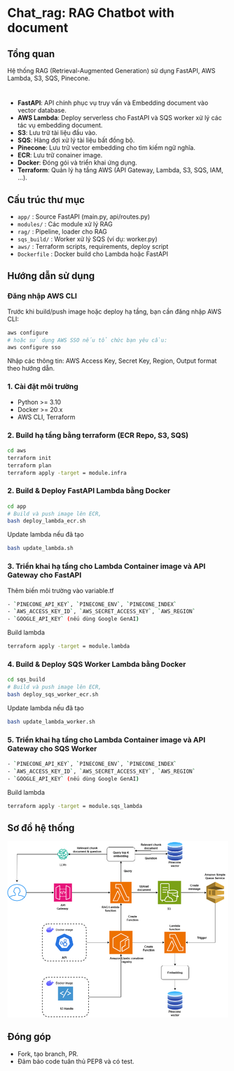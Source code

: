 # Chat_rag: RAG Chatbot with document

## Tổng quan

Hệ thống RAG (Retrieval-Augmented Generation) sử dụng FastAPI, AWS Lambda, S3, SQS, Pinecone.

#
- **FastAPI**: API chính phục vụ truy vấn và Embedding document vào vector database.
- **AWS Lambda**: Deploy serverless cho FastAPI và SQS worker xử lý các tác vụ embedding document.
- **S3**: Lưu trữ tài liệu đầu vào.
- **SQS**: Hàng đợi xử lý tài liệu bất đồng bộ.
- **Pinecone**: Lưu trữ vector embedding cho tìm kiếm ngữ nghĩa.
- **ECR**: Lưu trữ conainer image. 
- **Docker**: Đóng gói và triển khai ứng dụng.
- **Terraform**: Quản lý hạ tầng AWS (API Gateway, Lambda, S3, SQS, IAM, ...).

## Cấu trúc thư mục
- `app/`         : Source FastAPI (main.py, api/routes.py)
- `modules/`     : Các module xử lý RAG
- `rag/`         : Pipeline, loader cho RAG
- `sqs_build/`   : Worker xử lý SQS (ví dụ: worker.py)
- `aws/`         : Terraform scripts, requirements, deploy script
- `Dockerfile`   : Docker build cho Lambda hoặc FastAPI

## Hướng dẫn sử dụng

### Đăng nhập AWS CLI
Trước khi build/push image hoặc deploy hạ tầng, bạn cần đăng nhập AWS CLI:

```sh
aws configure
# hoặc sử dụng AWS SSO nếu tổ chức bạn yêu cầu:
aws configure sso
```
Nhập các thông tin: AWS Access Key, Secret Key, Region, Output format theo hướng dẫn.


### 1. Cài đặt môi trường
- Python >= 3.10
- Docker >= 20.x
- AWS CLI, Terraform

### 2. Build hạ tầng bằng terraform (ECR Repo, S3, SQS)
```sh
cd aws
terraform init
terraform plan
terraform apply -target = module.infra 
```

### 2. Build & Deploy FastAPI Lambda bằng Docker
```sh
cd app
# Build và push image lên ECR,
bash deploy_lambda_ecr.sh
```
Update lambda nếu đã tạo
```sh
bash update_lambda.sh
```

### 3. Triển khai hạ tầng cho Lambda Container image và API Gateway cho FastAPI
Thêm biến môi trường vào variable.tf
```sh
- `PINECONE_API_KEY`, `PINECONE_ENV`, `PINECONE_INDEX`
- `AWS_ACCESS_KEY_ID`, `AWS_SECRET_ACCESS_KEY`, `AWS_REGION`
- `GOOGLE_API_KEY` (nếu dùng Google GenAI)
```
Build lambda
```sh
terraform apply -target = module.lambda
```

### 4. Build & Deploy SQS Worker Lambda bằng Docker
```sh
cd sqs_build
# Build và push image lên ECR,
bash deploy_sqs_worker_ecr.sh
```
Update lambda nếu đã tạo
```sh
bash update_lambda_worker.sh
```

### 5. Triển khai hạ tầng cho Lambda Container image và API Gateway cho SQS Worker
```sh
- `PINECONE_API_KEY`, `PINECONE_ENV`, `PINECONE_INDEX`
- `AWS_ACCESS_KEY_ID`, `AWS_SECRET_ACCESS_KEY`, `AWS_REGION`
- `GOOGLE_API_KEY` (nếu dùng Google GenAI)
```
Build lambda
```sh
terraform apply -target = module.sqs_lambda
```

## Sơ đồ hệ thống
![Sơ đồ kiến trúc hệ thống](./architect.png)

## Đóng góp
- Fork, tạo branch, PR.
- Đảm bảo code tuân thủ PEP8 và có test.
